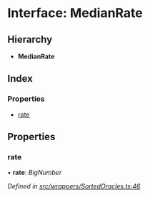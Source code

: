 # Interface: MedianRate

## Hierarchy

* **MedianRate**

## Index

### Properties

* [rate](_wrappers_sortedoracles_.medianrate.md#rate)

## Properties

###  rate

• **rate**: *BigNumber*

*Defined in [src/wrappers/SortedOracles.ts:46](https://github.com/celo-org/celo-monorepo/blob/master/packages/contractkit/src/wrappers/SortedOracles.ts#L46)*
